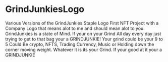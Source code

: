 # GrindJunkiesLogo
Various Versions of the GrindJunkies Staple Logo
First NFT Project with a Company Logo that means alot to me and should mean alot to you. GrindJunkies is a state of Mind. 
If your on your Grind All day every day just trying to get to that bag your a GRINDJUNKIE!
Your grind could be your 9 to 5
Could Be crypto, NFTS, Trading Currency,
Music or Holding down the corner moving weight. Whatever it is its your Grind. If your good at it your a GRINDJUNKIE
